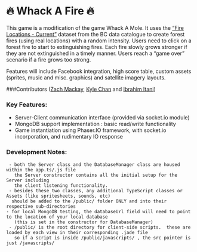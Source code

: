 ﻿# 🔥 Whack A Fire 🔥

This game is a modification of the game Whack A Mole. It uses the [“Fire Locations - Current”](https://catalogue.data.gov.bc.ca/dataset/fire-locations-current/resource/a30ba997-2b61-4008-8d1c-eacee0d44fbd) dataset from the BC data catalogue to create forest fires (using real locations) with a random intensity. Users need to click on a forest fire to start to extinguishing fires. Each fire slowly grows stronger if they are not extinguished in a timely manner. Users reach a “game over” scenario if a fire grows too strong.

Features will include Facebook integration, high score table, custom assets (sprites, music and misc. graphics) and satellite imagery layouts.

###Contributors ([Zach Mackay](https://github.com/ZachAttackUBC), [Kyle Chan](https://github.com/chankyle) and [Ibrahim Itani](https://github.com/IbrahimItani)) 

### Key Features: 
   - Server-Client communication interface (provided via socket.io module) 
   - MongoDB support implementation : basic read/write functionality 
   - Game instantiation using Phaser.IO framework, with socket.io incorporation, and rudimentary IO response


### Development Notes: 
 
     - both the Server class and the DatabaseManager class are housed within the app.ts/.js file
       the Server constructor contains all the initial setup for the Server including 
       the client listening functionality. 
     - besides these two classes, any additional TypeScript classes or Assets (like spritesheets, sounds, etc)
      should be added to the /public/ folder ONLY and into their respective sub-directories   
    - for local MongoDB testing, the databaseUrl field will need to point to the location of your local database
       (this is set in the constructor for DatabaseManager) 
     - /public/ is the root directory for client-side scripts.  these are loaded by each view in their corresponding .jade file
       so if a script is inside /public/javascripts/ , the src pointer is just /javascripts/ 

